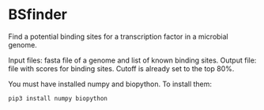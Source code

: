 # BSfinder
Find a potential binding sites for a transcription factor in a microbial genome.

Input files: fasta file of a genome and list of known binding sites.
Output file: file with scores for binding sites. Cutoff is already set to the top 80%. 

You must have installed numpy and biopython. 
To install them: 

```pip3 install numpy biopython```
